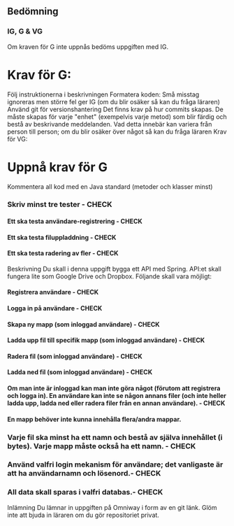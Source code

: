 ## Bedömning
### IG, G & VG

Om kraven för G inte uppnås bedöms uppgiften med IG.

# Krav för G:

Följ instruktionerna i beskrivningen
Formatera koden: Små misstag ignoreras men större fel ger IG (om du blir osäker så kan du fråga läraren)
Använd git för versionshantering
Det finns krav på hur commits skapas. De måste skapas för varje "enhet" (exempelvis varje metod) som blir färdig och bestå av beskrivande meddelanden. Vad detta innebär kan variera från person till person; om du blir osäker över något så kan du fråga läraren
Krav för VG:

# Uppnå krav för G
Kommentera all kod med en Java standard (metoder och klasser minst)
### Skriv minst tre tester - CHECK
#### Ett ska testa användare-registrering - CHECK
#### Ett ska testa filuppladdning - CHECK
#### Ett ska testa radering av fler - CHECK
Beskrivning
Du skall i denna uppgift bygga ett API med Spring. API:et skall fungera lite som Google Drive och Dropbox. Följande skall vara möjligt:

#### Registrera användare - CHECK
#### Logga in på användare - CHECK
#### Skapa ny mapp (som inloggad användare) - CHECK
#### Ladda upp fil till specifik mapp (som inloggad användare) - CHECK
#### Radera fil (som inloggad användare) - CHECK
#### Ladda ned fil (som inloggad användare) - CHECK
#### Om man inte är inloggad kan man inte göra något (förutom att registrera och logga in). En användare kan inte se någon annans filer (och inte heller ladda upp, ladda ned eller radera filer från en annan användare). - CHECK

#### En mapp behöver inte kunna innehålla flera/andra mappar.

### Varje fil ska minst ha ett namn och bestå av själva innehållet (i bytes). Varje mapp måste också ha ett namn. - CHECK

### Använd valfri login mekanism för användare; det vanligaste är att ha användarnamn och lösenord.- CHECK

### All data skall sparas i valfri databas.- CHECK

Inlämning
Du lämnar in uppgiften på Omniway i form av en git länk. Glöm inte att bjuda in läraren om du gör repositoriet privat.